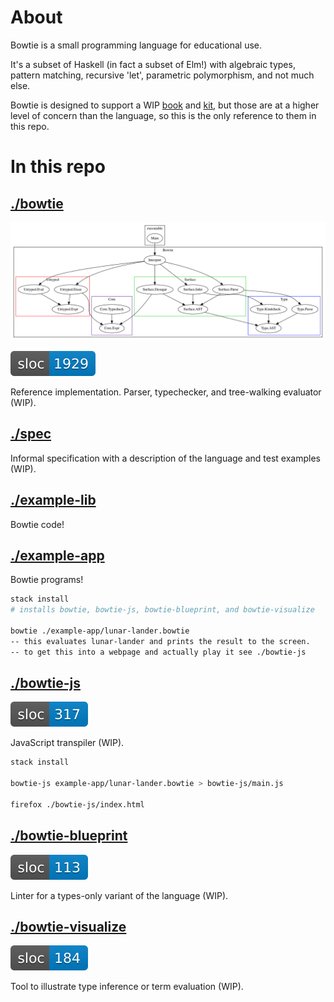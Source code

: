 # About

Bowtie is a small programming language for educational use.

It's a subset of Haskell (in fact a subset of Elm!) with algebraic types, pattern matching, recursive 'let', parametric polymorphism, and not much else.

Bowtie is designed to support a WIP [book](http://lambdakit.com/) and [kit](https://github.com/seagreen/bowtie-kit), but those are at a higher level of concern than the language, so this is the only reference to them in this repo.

# In this repo

## [./bowtie](./bowtie)

![modules](./bowtie/misc/generated/modules.svg)

![sloc-bowtie](./bowtie/misc/generated/sloc-bowtie.svg)

Reference implementation. Parser, typechecker, and tree-walking evaluator (WIP).

## [./spec](./spec)

Informal specification with a description of the language and test examples (WIP).

## [./example-lib](./example-lib)

Bowtie code!

## [./example-app](./example-app)

Bowtie programs!

```sh
stack install
# installs bowtie, bowtie-js, bowtie-blueprint, and bowtie-visualize

bowtie ./example-app/lunar-lander.bowtie
-- this evaluates lunar-lander and prints the result to the screen.
-- to get this into a webpage and actually play it see ./bowtie-js
```

## [./bowtie-js](./bowtie-js)

![sloc-bowtie-js](./bowtie/misc/generated/sloc-bowtie-js.svg)

JavaScript transpiler (WIP).

```sh
stack install

bowtie-js example-app/lunar-lander.bowtie > bowtie-js/main.js

firefox ./bowtie-js/index.html
```

## [./bowtie-blueprint](./bowtie-blueprint)

![sloc-bowtie-blueprint](./bowtie/misc/generated/sloc-bowtie-blueprint.svg)

Linter for a types-only variant of the language (WIP).

## [./bowtie-visualize](./bowtie-visualize)

![sloc-bowtie-visualize](./bowtie/misc/generated/sloc-bowtie-visualize.svg)

Tool to illustrate type inference or term evaluation (WIP).
